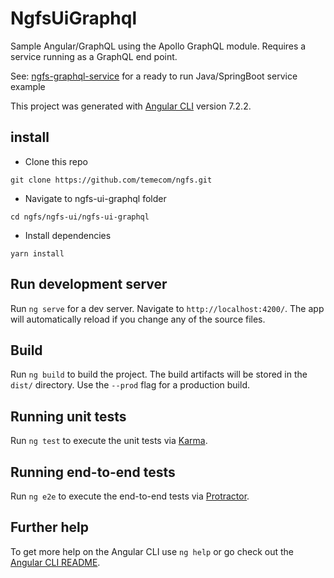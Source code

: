 # NgfsUiGraphql

Sample Angular/GraphQL using the Apollo GraphQL module. Requires a service running as a GraphQL end point.

See: [ngfs-graphql-service](https://github.com/temecom/ngfs/tree/master/ngfs-service/ngfs-graphql-service) for a ready to run Java/SpringBoot service example

This project was generated with [Angular CLI](https://github.com/angular/angular-cli) version 7.2.2.

## install
- Clone this repo

`git clone https://github.com/temecom/ngfs.git`

- Navigate to ngfs-ui-graphql folder

`cd ngfs/ngfs-ui/ngfs-ui-graphql`

- Install dependencies

`yarn install`

## Run development server

Run `ng serve` for a dev server. Navigate to `http://localhost:4200/`. The app will automatically reload if you change any of the source files.

## Build

Run `ng build` to build the project. The build artifacts will be stored in the `dist/` directory. Use the `--prod` flag for a production build.

## Running unit tests

Run `ng test` to execute the unit tests via [Karma](https://karma-runner.github.io).

## Running end-to-end tests

Run `ng e2e` to execute the end-to-end tests via [Protractor](http://www.protractortest.org/).

## Further help

To get more help on the Angular CLI use `ng help` or go check out the [Angular CLI README](https://github.com/angular/angular-cli/blob/master/README.md).

